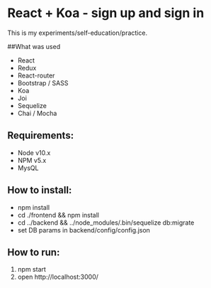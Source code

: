 # React + Koa - sign up and sign in
This is my experiments/self-education/practice.

##What was used
- React
- Redux
- React-router
- Bootstrap / SASS
- Koa
- Joi
- Sequelize
- Chai / Mocha

## Requirements:
- Node v10.x
- NPM v5.x
- MysQL

## How to install:
- npm install
- cd ./frontend && npm install
- cd ../backend && ../node_modules/.bin/sequelize db:migrate
- set DB params in backend/config/config.json 

## How to run:
1. npm start
2. open http://localhost:3000/